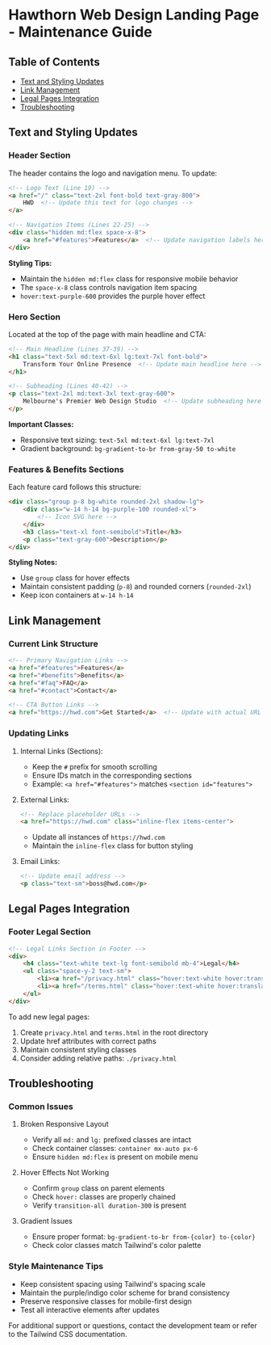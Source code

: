 # Hawthorn Web Design Landing Page - Maintenance Guide

## Table of Contents
- [Text and Styling Updates](#text-and-styling-updates)
- [Link Management](#link-management)
- [Legal Pages Integration](#legal-pages-integration)
- [Troubleshooting](#troubleshooting)

## Text and Styling Updates

### Header Section
The header contains the logo and navigation menu. To update:

```html
<!-- Logo Text (Line 19) -->
<a href="/" class="text-2xl font-bold text-gray-800">
    HWD  <!-- Update this text for logo changes -->
</a>

<!-- Navigation Items (Lines 22-25) -->
<div class="hidden md:flex space-x-8">
    <a href="#features">Features</a>  <!-- Update navigation labels here -->
</div>
```

**Styling Tips:**
- Maintain the `hidden md:flex` class for responsive mobile behavior
- The `space-x-8` class controls navigation item spacing
- `hover:text-purple-600` provides the purple hover effect

### Hero Section
Located at the top of the page with main headline and CTA:

```html
<!-- Main Headline (Lines 37-39) -->
<h1 class="text-5xl md:text-6xl lg:text-7xl font-bold">
    Transform Your Online Presence  <!-- Update main headline here -->
</h1>

<!-- Subheading (Lines 40-42) -->
<p class="text-2xl md:text-3xl text-gray-600">
    Melbourne's Premier Web Design Studio  <!-- Update subheading here -->
</p>
```

**Important Classes:**
- Responsive text sizing: `text-5xl md:text-6xl lg:text-7xl`
- Gradient background: `bg-gradient-to-br from-gray-50 to-white`

### Features & Benefits Sections
Each feature card follows this structure:

```html
<div class="group p-8 bg-white rounded-2xl shadow-lg">
    <div class="w-14 h-14 bg-purple-100 rounded-xl">
        <!-- Icon SVG here -->
    </div>
    <h3 class="text-xl font-semibold">Title</h3>
    <p class="text-gray-600">Description</p>
</div>
```

**Styling Notes:**
- Use `group` class for hover effects
- Maintain consistent padding (`p-8`) and rounded corners (`rounded-2xl`)
- Keep icon containers at `w-14 h-14`

## Link Management

### Current Link Structure
```html
<!-- Primary Navigation Links -->
<a href="#features">Features</a>
<a href="#benefits">Benefits</a>
<a href="#faq">FAQ</a>
<a href="#contact">Contact</a>

<!-- CTA Button Links -->
<a href="https://hwd.com">Get Started</a>  <!-- Update with actual URL -->
```

### Updating Links
1. Internal Links (Sections):
   - Keep the `#` prefix for smooth scrolling
   - Ensure IDs match in the corresponding sections
   - Example: `<a href="#features">` matches `<section id="features">`

2. External Links:
   ```html
   <!-- Replace placeholder URLs -->
   <a href="https://hwd.com" class="inline-flex items-center">
   ```
   - Update all instances of `https://hwd.com`
   - Maintain the `inline-flex` class for button styling

3. Email Links:
   ```html
   <!-- Update email address -->
   <p class="text-sm">boss@hwd.com</p>
   ```

## Legal Pages Integration

### Footer Legal Section
```html
<!-- Legal Links Section in Footer -->
<div>
    <h4 class="text-white text-lg font-semibold mb-4">Legal</h4>
    <ul class="space-y-2 text-sm">
        <li><a href="/privacy.html" class="hover:text-white hover:translate-x-2">Privacy Policy</a></li>
        <li><a href="/terms.html" class="hover:text-white hover:translate-x-2">Terms of Service</a></li>
    </ul>
</div>
```

To add new legal pages:
1. Create `privacy.html` and `terms.html` in the root directory
2. Update href attributes with correct paths
3. Maintain consistent styling classes
4. Consider adding relative paths: `./privacy.html`

## Troubleshooting

### Common Issues

1. Broken Responsive Layout
   - Verify all `md:` and `lg:` prefixed classes are intact
   - Check container classes: `container mx-auto px-6`
   - Ensure `hidden md:flex` is present on mobile menu

2. Hover Effects Not Working
   - Confirm `group` class on parent elements
   - Check `hover:` classes are properly chained
   - Verify `transition-all duration-300` is present

3. Gradient Issues
   - Ensure proper format: `bg-gradient-to-br from-{color} to-{color}`
   - Check color classes match Tailwind's color palette

### Style Maintenance Tips
- Keep consistent spacing using Tailwind's spacing scale
- Maintain the purple/indigo color scheme for brand consistency
- Preserve responsive classes for mobile-first design
- Test all interactive elements after updates

For additional support or questions, contact the development team or refer to the Tailwind CSS documentation.